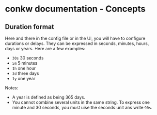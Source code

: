 # conkw documentation - Concepts

## Duration format

Here and there in the config file or in the UI, you will have to configure durations or delays. They can be expressed in seconds, minutes, hours, days or years. Here are a few examples:

* `30s` 30 seconds
* `5m` 5 minutes
* `1h` one hour
* `3d` three days
* `1y` one year

Notes:

* A year is defined as being 365 days.
* You cannot combine several units in the same string. To express one minute and 30 seconds, you must uise the seconds unit ans write `90s`.

